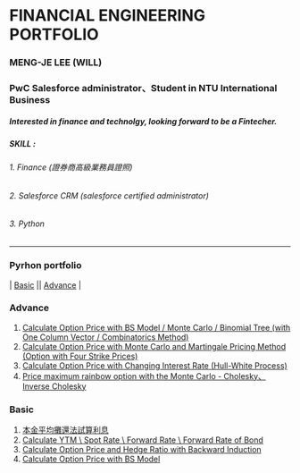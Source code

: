 # FINANCIAL ENGINEERING PORTFOLIO
### MENG-JE LEE (WILL)
### PwC Salesforce administrator、Student in NTU International Business
##### Interested in finance and technolgy, looking forward to be a Fintecher.
##### SKILL :
###### 1. Finance (證券商高級業務員證照)
###### 2. Salesforce CRM (salesforce certified administrator)
###### 3. Python
*******
### Pyrhon portfolio
| [Basic][] || [Advance][] |

  [Basic]:  https://github.com/mengjelee/FINANCIAL_PORTFOLIO/tree/master/Basic  "Basic"
  [Advance]:  https://github.com/mengjelee/FINANCIAL_PORTFOLIO/tree/master/Advance  "Advance"
  
### Advance
1.  [Calculate Option Price with BS Model / Monte Carlo / Binomial Tree (with One Column Vector / Combinatorics Method)][] 
2.  [Calculate Option Price with Monte Carlo and Martingale Pricing Method (Option with Four Strike Prices)][] 
3.  [Calculate Option Price with Changing Interest Rate (Hull-White Process)][] 
4.  [Price maximum rainbow option with the Monte Carlo - Cholesky、Inverse Cholesky][] 


  [Price maximum rainbow option with the Monte Carlo - Cholesky、Inverse Cholesky]:  https://github.com/mengjelee/FINANCIAL_PORTFOLIO/tree/master/Advance/Price%20maximum%20rainbow%20option%20with%20the%20Monte%20Carlo%20-%20Cholesky%E3%80%81Inverse%20Cholesky  "Price maximum rainbow option with the Monte Carlo - Cholesky、Inverse Cholesky"

  [Calculate Option Price with BS Model / Monte Carlo / Binomial Tree (with One Column Vector / Combinatorics Method)]:  https://github.com/mengjelee/FINANCIAL_PORTFOLIO/blob/master/Advance/Calculate%20Price%20of%20European%20and%20American%20Option/Calculate%20Price%20of%20European%20and%20American%20Option.ipynb  "Calculate Option Price with BS Model / Monte Carlo / Binomial Tree (with One Column Vector / Combinatorics Method)"
  [Calculate Option Price with Monte Carlo and Martingale Pricing Method (Option with Four Strike Prices)]:  https://github.com/mengjelee/FINANCIAL_PORTFOLIO/tree/master/Advance/monte%20carlo%20and%20martingale%20pricing%20method  "Calculate Option Price with Monte Carlo and Martingale Pricing Method (Option with Four Strike Prices)"
  [Calculate Option Price with Changing Interest Rate (Hull-White Process)]: https://github.com/mengjelee/FINANCIAL_PORTFOLIO/tree/master/Basic/Calculate%20Option%20Price%20with%20Changing%20Interest%20Rate  "Calculate Option Price with Changing Interest Rate (Hull-White Process)"
  ### Basic
1.  [本金平均攤還法試算利息][] 
2.  [Calculate YTM \ Spot Rate \ Forward Rate \ Forward Rate of Bond][] 
3.  [Calculate Option Price and Hedge Ratio with Backward Induction][] 
4.  [Calculate Option Price with BS Model][] 

  [本金平均攤還法試算利息]:  https://github.com/mengjelee/FINANCIAL_PORTFOLIO/tree/master/Basic/%E6%9C%AC%E9%87%91%E5%B9%B3%E5%9D%87%E6%94%A4%E9%82%84%E6%B3%95%E8%A9%A6%E7%AE%97%E5%88%A9%E6%81%AF  "本金平均攤還法試算利息"
  [Calculate YTM \ Spot Rate \ Forward Rate \ Forward Rate of Bond]:  https://github.com/mengjelee/FINANCIAL_PORTFOLIO/tree/master/Basic/%E5%82%B5%E5%88%B8%20YTM%20%E3%80%81Spot%20Rate%20%20%E3%80%81Forward%20Rate  "Calculate YTM \ Spot Rate \ Forward Rate \ Forward Rate of Bond"
    [Calculate Option Price and Hedge Ratio with Backward Induction]: https://github.com/mengjelee/FINANCIAL_PORTFOLIO/tree/master/Basic/backward%20induction%E8%A8%88%E7%AE%97option%E5%83%B9%E6%A0%BC%E5%8F%8Ahedge%20ratio  "Calculate Option Price and Hedge Ratio with Backward Induction"
  [Calculate Option Price with BS Model]:  https://github.com/mengjelee/FINANCIAL_PORTFOLIO/tree/master/Basic/Calculate%20Price%20of%20European%20Put%20and%20Call%20Option "Calculate Option Price with BS Model"

